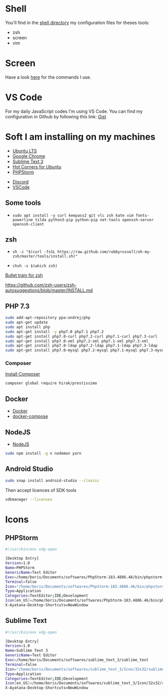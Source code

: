 # Shell

You'll find in the [shell directory](./shell) my configuration files for theses tools:

* zsh
* screen
* vim

# Screen

Have a look [here](https://linuxize.com/post/how-to-use-linux-screen/#starting-named-session) for the commands I use.

# VS Code

For my daily JavaScript codes I'm using VS Code. You can find my configuration in Github by following this link: [Gist](https://gist.github.com/bcerati/fa30f6ea4e9c896cb594d561ea1e30d0)

# Soft I am installing on my machines

- [Ubuntu LTS](https://ubuntu-fr.org/telechargement)
- [Google Chrome](https://www.google.com/chrome/)
- [Sublime Text 3](https://www.sublimetext.com/3)
- [Hot Corners for Ubuntu](https://www.fosslinux.com/4184/how-to-enable-hot-corners-in-ubuntu-18-04.htm/)
- [PHPStorm](https://www.jetbrains.com/phpstorm/download/#section=linux)
* [Discord](https://discordapp.com/download)
* [VSCode](https://code.visualstudio.com/download)

## Some tools

* ```sudo apt install -y curl keepass2 git vlc zsh kate vim fonts-powerline tilda python3-pip python-pip net-tools openssh-server openssh-client```

## zsh

* ```sh -c "$(curl -fsSL https://raw.github.com/robbyrussell/oh-my-zsh/master/tools/install.sh)"```

* ```chsh -s $(which zsh)```

[Bullet train for zsh](https://github.com/caiogondim/bullet-train.zsh)

https://github.com/zsh-users/zsh-autosuggestions/blob/master/INSTALL.md

## PHP 7.3

```bash
sudo add-apt-repository ppa:ondrej/php
sudo apt-get update
sudo apt install php
sudo apt-get install -y php7.0 php7.1 php7.2
sudo apt-get install php7.0-curl php7.2-curl php7.1-curl php7.3-curl
sudo apt-get install php7.0-xml php7.2-xml php7.1-xml php7.3-xml
sudo apt-get install php7.0-ldap php7.2-ldap php7.1-ldap php7.3-ldap
sudo apt-get install php7.0-mysql php7.2-mysql php7.1-mysql php7.3-mysql
```

### Composer

[Install Composer](https://getcomposer.org/doc/00-intro.md#globally)

```bash
composer global require hirak/prestissimo
```

## Docker

* [Docker](https://docs.docker.com/install/linux/docker-ce/ubuntu/#upgrade-docker-ce)
* [docker-compose](https://docs.docker.com/compose/install/#prerequisites)

## NodeJS

* [NodeJS](https://github.com/nodesource/distributions/blob/master/README.md#debinstall)

```bash
sudo npm install -g n nodemon yarn
```

## Android Studio

```bash
sudo snap install android-studio --classic
```

Then accept licences of SDK tools

```bash
sdkmanager --licenses
```

# Icons

## PHPStorm

```bash
#!/usr/bin/env xdg-open  

[Desktop Entry]
Version=1.0
Name=PHPStorm
GenericName=Text Editor
Exec=/home/boris/Documents/softwares/PhpStorm-183.4886.46/bin/phpstorm.sh
Terminal=false
Icon="/home/boris/Documents/softwares/PhpStorm-183.4886.46/bin/phpstorm.png"
Type=Application
Categories=TextEditor;IDE;Development
Icon[en_US]=/home/boris/Documents/softwares/PhpStorm-183.4886.46/bin/phpstorm.png
X-Ayatana-Desktop-Shortcuts=NewWindow
```

## Sublime Text

```bash
#!/usr/bin/env xdg-open  

[Desktop Entry]
Version=1.0
Name=Sublime Text 3
GenericName=Text Editor
Exec=/home/boris/Documents/softwares/sublime_text_3/sublime_text
Terminal=false
Icon="/home/boris/Documents/softwares/sublime_text_3/Icon/32x32/sublime-text.png"
Type=Application
Categories=TextEditor;IDE;Development
Icon[en_US]=/home/boris/Documents/softwares/sublime_text_3/Icon/32x32/sublime-text.png
X-Ayatana-Desktop-Shortcuts=NewWindow
```
